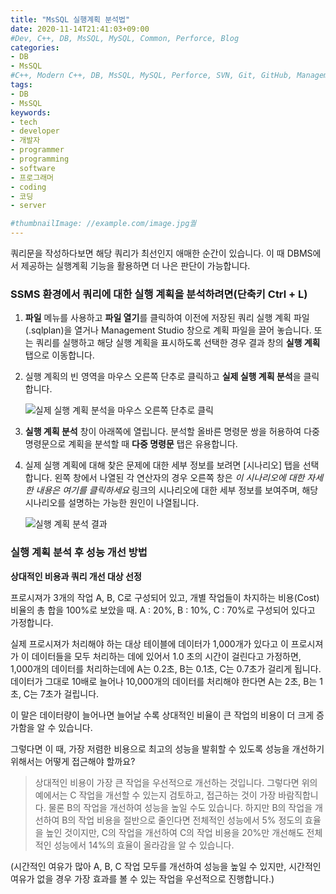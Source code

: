 ```yaml
---
title: "MsSQL 실행계획 분석법"
date: 2020-11-14T21:41:03+09:00
#Dev, C++, DB, MsSQL, MySQL, Common, Perforce, Blog
categories:
- DB
- MsSQL
#C++, Modern C++, DB, MsSQL, MySQL, Perforce, SVN, Git, GitHub, Management, Blog, Hugo, Architecture
tags:
- DB
- MsSQL
keywords:
- tech
- developer
- 개발자
- programmer
- programming
- software
- 프로그래머
- coding
- 코딩
- server

#thumbnailImage: //example.com/image.jpg퀄
---
```


쿼리문을 작성하다보면 해당 쿼리가 최선인지 애매한 순간이 있습니다. 이 때 DBMS에서 제공하는 실행계획 기능을 활용하면 더 나은 판단이 가능합니다.

<!--more-->

  

  

### SSMS 환경에서 쿼리에 대한 실행 계획을 분석하려면(단축키 Ctrl + L)

1. **파일** 메뉴를 사용하고 **파일 열기**를 클릭하여 이전에 저장된 쿼리 실행 계획 파일(.sqlplan)을 열거나 Management Studio 창으로 계획 파일을 끌어 놓습니다. 또는 쿼리를 실행하고 해당 실행 계획을 표시하도록 선택한 경우 결과 창의 **실행 계획** 탭으로 이동합니다.

2. 실행 계획의 빈 영역을 마우스 오른쪽 단추로 클릭하고 **실제 실행 계획 분석**을 클릭합니다.

   ![실제 실행 계획 분석을 마우스 오른쪽 단추로 클릭](img/plananalysismenuoption.png)

3. **실행 계획 분석** 창이 아래쪽에 열립니다. 분석할 올바른 명령문 쌍을 허용하여 다중 명령문으로 계획을 분석할 때 **다중 명령문** 탭은 유용합니다.

4. 실제 실행 계획에 대해 찾은 문제에 대한 세부 정보를 보려면 [시나리오] 탭을 선택합니다. 왼쪽 창에서 나열된 각 연산자의 경우 오른쪽 창은 *이 시나리오에 대한 자세한 내용은 여기를 클릭하세요* 링크의 시나리오에 대한 세부 정보를 보여주며, 해당 시나리오를 설명하는 가능한 원인이 나열됩니다.

   ![실행 계획 분석 결과](\img\plananalysis-scenarios.png)
   



  

  

### 실행 계획 분석 후 성능 개선 방법

**상대적인 비용과 쿼리 개선 대상 선정**

프로시져가 3개의 작업 A, B, C로 구성되어 있고, 개별 작업들이 차지하는 비용(Cost) 비율의 총 합을 100%로 보았을 때. A : 20%, B : 10%, C : 70%로 구성되어 있다고 가정합니다.

실제 프로시져가 처리해야 하는 대상 테이블에 데이터가 1,000개가 있다고 이 프로시져가 이 데이터들을 모두 처리하는 데에 있어서 1.0 초의 시간이 걸린다고 가정하면, 1,000개의 데이터를 처리하는데에 A는 0.2초, B는 0.1초, C는 0.7초가 걸리게 됩니다. 데이터가 그대로 10배로 늘어나 10,000개의 데이터를 처리해야 한다면 A는 2초, B는 1초, C는 7초가 걸립니다.

이 말은 데이터량이 늘어나면 늘어날 수록 상대적인 비율이 큰 작업의 비용이 더 크게 증가함을 알 수 있습니다.

그렇다면 이 때, 가장 저렴한 비용으로 최고의 성능을 발휘할 수 있도록 성능을 개선하기 위해서는 어떻게 접근해야 할까요?

> 상대적인 비용이 가장 큰 작업을 우선적으로 개선하는 것입니다. 그렇다면 위의 예에서는 C 작업을 개선할 수 있는지 검토하고, 접근하는 것이 가장 바람직합니다. 물론 B의 작업을 개선하여 성능을 높일 수도 있습니다. 하지만 B의 작업을 개선하여 B의 작업 비용을 절반으로 줄인다면 전체적인 성능에서 5% 정도의 효율을 높인 것이지만, C의 작업을 개선하여 C의 작업 비용을 20%만 개선해도 전체적인 성능에서 14%의 효율이 올라감을 알 수 있습니다.

(시간적인 여유가 많아 A, B, C 작업 모두를 개선하여 성능을 높일 수 있지만, 시간적인 여유가 없을 경우 가장 효과를 볼 수 있는 작업을 우선적으로 진행합니다.)